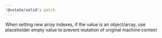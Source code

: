 ```yaml
---
'@xstate/solid': patch
---
```


When setting new array indexes, if the value is an object/array, use placeholder empty value to prevent mutation of original machine context
